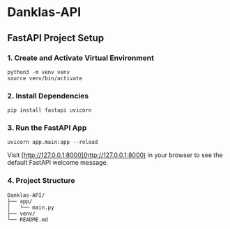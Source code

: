 # Danklas-API

## FastAPI Project Setup

### 1. Create and Activate Virtual Environment
```
python3 -m venv venv
source venv/bin/activate
```

### 2. Install Dependencies
```
pip install fastapi uvicorn
```

### 3. Run the FastAPI App
```
uvicorn app.main:app --reload
```

Visit [http://127.0.0.1:8000](http://127.0.0.1:8000) in your browser to see the default FastAPI welcome message.

### 4. Project Structure
```
Danklas-API/
├── app/
│   └── main.py
├── venv/
└── README.md
``` 